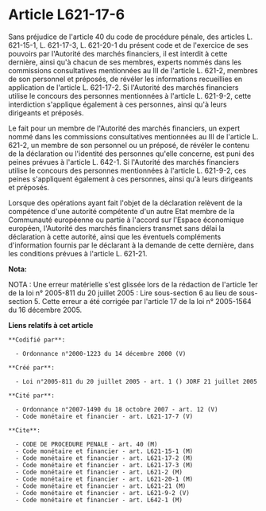 # Article L621-17-6

Sans préjudice de l'article 40 du code de procédure pénale, des articles L. 621-15-1, L. 621-17-3, L. 621-20-1 du présent
code et de l'exercice de ses pouvoirs par l'Autorité des marchés financiers, il est interdit à cette dernière, ainsi qu'à
chacun de ses membres, experts nommés dans les commissions consultatives mentionnées au III de l'article L. 621-2, membres de
son personnel et préposés, de révéler les informations recueillies en application de l'article L. 621-17-2. Si l'Autorité des
marchés financiers utilise le concours des personnes mentionnées à l'article L. 621-9-2, cette interdiction s'applique
également à ces personnes, ainsi qu'à leurs dirigeants et préposés.

Le fait pour un membre de l'Autorité des marchés financiers, un expert nommé dans les commissions consultatives mentionnées
au III de l'article L. 621-2, un membre de son personnel ou un préposé, de révéler le contenu de la déclaration ou l'identité
des personnes qu'elle concerne, est puni des peines prévues à l'article L. 642-1. Si l'Autorité des marchés financiers
utilise le concours des personnes mentionnées à l'article L. 621-9-2, ces peines s'appliquent également à ces personnes,
ainsi qu'à leurs dirigeants et préposés.

Lorsque des opérations ayant fait l'objet de la déclaration relèvent de la compétence d'une autorité compétente d'un autre
Etat membre de la Communauté européenne ou partie à l'accord sur l'Espace économique européen, l'Autorité des marchés
financiers transmet sans délai la déclaration à cette autorité, ainsi que les éventuels compléments d'information fournis par
le déclarant à la demande de cette dernière, dans les conditions prévues à l'article L. 621-21.

**Nota:**

NOTA : Une erreur matérielle s'est glissée lors de la rédaction de l'article 1er de la loi n° 2005-811 du 20 juillet 2005 :
Lire sous-section 6 au lieu de sous-section 5. Cette erreur a été corrigée par l'article 17 de la loi n° 2005-1564 du 16
décembre 2005.

**Liens relatifs à cet article**

	**Codifié par**:

	  - Ordonnance n°2000-1223 du 14 décembre 2000 (V)

	**Créé par**:

	  - Loi n°2005-811 du 20 juillet 2005 - art. 1 () JORF 21 juillet 2005

	**Cité par**:

	  - Ordonnance n°2007-1490 du 18 octobre 2007 - art. 12 (V)
	  - Code monétaire et financier - art. L621-17-7 (V)

	**Cite**:

	  - CODE DE PROCEDURE PENALE - art. 40 (M)
	  - Code monétaire et financier - art. L621-15-1 (M)
	  - Code monétaire et financier - art. L621-17-2 (M)
	  - Code monétaire et financier - art. L621-17-3 (M)
	  - Code monétaire et financier - art. L621-2 (M)
	  - Code monétaire et financier - art. L621-20-1 (M)
	  - Code monétaire et financier - art. L621-21 (M)
	  - Code monétaire et financier - art. L621-9-2 (V)
	  - Code monétaire et financier - art. L642-1 (M)
